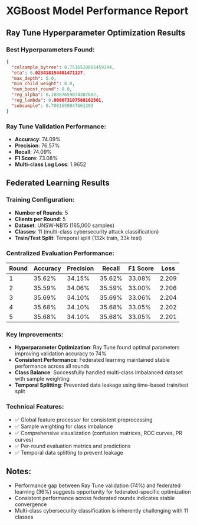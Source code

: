 # XGBoost Model Performance Report

## Ray Tune Hyperparameter Optimization Results

### Best Hyperparameters Found:
```json
{
  "colsample_bytree": 0.7516518865459294,
  "eta": 0.023418154481471127,
  "max_depth": 6.0,
  "min_child_weight": 8.0,
  "num_boost_round": 8.0,
  "reg_alpha": 0.18887659874307602,
  "reg_lambda": 0.006673107568162361,
  "subsample": 0.7081559047661303
}
```

### Ray Tune Validation Performance:
- **Accuracy**: 74.09%
- **Precision**: 76.57%
- **Recall**: 74.09%
- **F1 Score**: 73.08%
- **Multi-class Log Loss**: 1.9652

## Federated Learning Results

### Training Configuration:
- **Number of Rounds**: 5
- **Clients per Round**: 5
- **Dataset**: UNSW-NB15 (165,000 samples)
- **Classes**: 11 (multi-class cybersecurity attack classification)
- **Train/Test Split**: Temporal split (132k train, 33k test)

### Centralized Evaluation Performance:
| Round | Accuracy | Precision | Recall | F1 Score | Loss |
|-------|----------|-----------|--------|----------|------|
| 1     | 35.62%   | 34.15%    | 35.62% | 33.08%   | 2.209|
| 2     | 35.59%   | 34.06%    | 35.59% | 33.00%   | 2.206|
| 3     | 35.69%   | 34.10%    | 35.69% | 33.06%   | 2.204|
| 4     | 35.68%   | 34.10%    | 35.68% | 33.05%   | 2.202|
| 5     | 35.68%   | 34.10%    | 35.68% | 33.05%   | 2.201|

### Key Improvements:
- **Hyperparameter Optimization**: Ray Tune found optimal parameters improving validation accuracy to 74%
- **Consistent Performance**: Federated learning maintained stable performance across all rounds
- **Class Balance**: Successfully handled multi-class imbalanced dataset with sample weighting
- **Temporal Splitting**: Prevented data leakage using time-based train/test split

### Technical Features:
- ✅ Global feature processor for consistent preprocessing
- ✅ Sample weighting for class imbalance
- ✅ Comprehensive visualization (confusion matrices, ROC curves, PR curves)
- ✅ Per-round evaluation metrics and predictions
- ✅ Temporal data splitting to prevent leakage

## Notes:
- Performance gap between Ray Tune validation (74%) and federated learning (36%) suggests opportunity for federated-specific optimization
- Consistent performance across federated rounds indicates stable convergence
- Multi-class cybersecurity classification is inherently challenging with 11 classes 